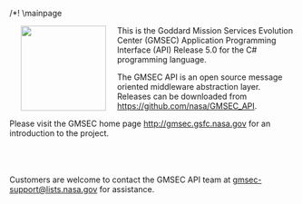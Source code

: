 
/*! \mainpage

<img src="../../gmsec_logo.png" width="150" height="150" style="margin: 0px 20px 0px 20px;" align="left">

This is the Goddard Mission Services Evolution Center (GMSEC) Application Programming Interface (API)
Release 5.0 for the C# programming language.

The GMSEC API is an open source message oriented middleware abstraction layer. Releases can be
downloaded from <a href="https://github.com/nasa/GMSEC_API">https://github.com/nasa/GMSEC_API</a>.

Please visit the GMSEC home page <a href="http://gmsec.gsfc.nasa.gov">http://gmsec.gsfc.nasa.gov</a>
for an introduction to the project.

<br>
<br>
<br>
Customers are welcome to contact the GMSEC API team at <a href="mailto://gmsec-support@lists.nasa.gov">gmsec-support@lists.nasa.gov</a> for assistance.
